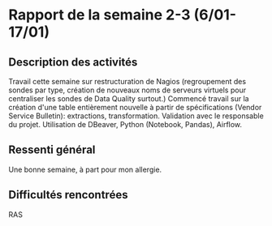 # Rapport de la semaine 2-3 (6/01-17/01)
## Description des activités
Travail cette semaine sur restructuration de Nagios (regroupement des sondes par type, création de nouveaux noms de serveurs virtuels pour centraliser les sondes de Data Quality surtout.)
Commencé travail sur la création d'une table entièrement nouvelle à partir de spécifications (Vendor Service Bulletin): extractions, transformation.
Validation avec le responsable du projet.
Utilisation de DBeaver, Python (Notebook, Pandas), Airflow.

## Ressenti général
Une bonne semaine, à part pour mon allergie.

## Difficultés rencontrées
RAS
